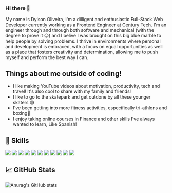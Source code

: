 ### Hi there 👋

My name is Dylson Oliveira, I'm a dilligent and enthusiastic Full-Stack Web Developer currently working as a Frontend Engineer at Century Tech. I'm an engineer through and through both software and mechanical (with the degree to prove it 😉) and I belive I was brought on this big blue marble to help people by solving problems. I thrive in environments where personal and development is embraced, with a focus on equal opportunities as well as a place that fosters creativity and determination, allowing me to push myself and perform the best way I can.

## Things about me outside of coding!
* I like making YouTube videos about motivation, productivity, tech and travel! It's also cool to share with my family and friends!
* I like to go to the skatepark and get outdone by all these younger skaters 😅
* I've been getting into more fitness activities, especifically tri-athlons and boxing🥊 
* I enjoy taking online courses in Finance and other skills I've always wanted to learn, Like Spanish!

## 🤹 Skills

![](https://img.shields.io/badge/JavaScript-F7DF1E?style=for-the-badge&logo=javascript&logoColor=black)
![](https://img.shields.io/badge/jQuery-0769AD?style=for-the-badge&logo=jquery&logoColor=white)
![](https://img.shields.io/badge/HTML5-E34F26?style=for-the-badge&logo=html5&logoColor=white)
![](https://img.shields.io/badge/CSS3-1572B6?style=for-the-badge&logo=css3&logoColor=white)
![](https://img.shields.io/badge/Bootstrap-563D7C?style=for-the-badge&logo=bootstrap&logoColor=white)
![](https://img.shields.io/badge/Node.js-43853D?style=for-the-badge&logo=node.js&logoColor=white)
![](https://img.shields.io/badge/Express.js-404D59?style=for-the-badge)
![](https://img.shields.io/badge/React-20232A?style=for-the-badge&logo=react&logoColor=61DAFB)
![](https://img.shields.io/badge/MySQL-00000F?style=for-the-badge&logo=mysql&logoColor=white) 
![](https://img.shields.io/badge/MongoDB-4EA94B?style=for-the-badge&logo=mongodb&logoColor=white)
![](https://img.shields.io/badge/Heroku-430098?style=for-the-badge&logo=heroku&logoColor=white)


## &#x1f4c8; GitHub Stats

![Anurag's GitHub stats](https://github-readme-stats.vercel.app/api?username=dylson14&show_icons=true&theme=tokyonight)


